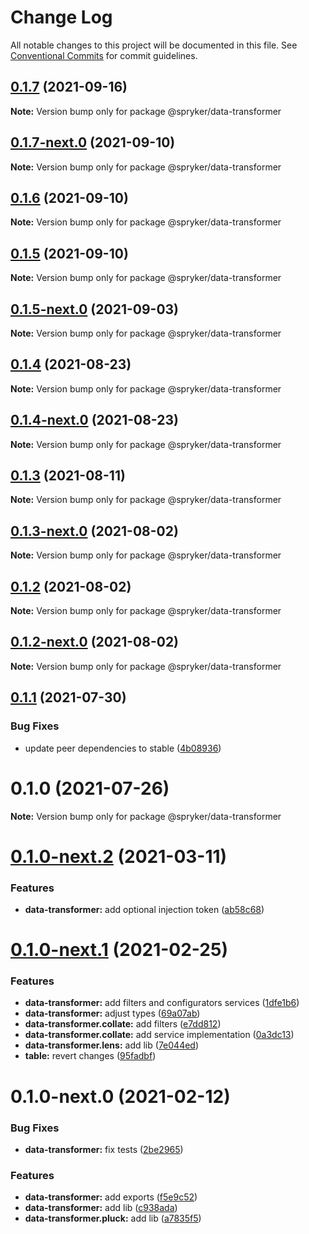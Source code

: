# Change Log

All notable changes to this project will be documented in this file.
See [Conventional Commits](https://conventionalcommits.org) for commit guidelines.

## [0.1.7](https://github.com/spryker/ui-components/compare/@spryker/data-transformer@0.1.7-next.0...@spryker/data-transformer@0.1.7) (2021-09-16)

**Note:** Version bump only for package @spryker/data-transformer





## [0.1.7-next.0](https://github.com/spryker/ui-components/compare/@spryker/data-transformer@0.1.6...@spryker/data-transformer@0.1.7-next.0) (2021-09-10)

**Note:** Version bump only for package @spryker/data-transformer





## [0.1.6](https://github.com/spryker/ui-components/compare/@spryker/data-transformer@0.1.5-next.0...@spryker/data-transformer@0.1.6) (2021-09-10)

**Note:** Version bump only for package @spryker/data-transformer





## [0.1.5](https://github.com/spryker/ui-components/compare/@spryker/data-transformer@0.1.5-next.0...@spryker/data-transformer@0.1.5) (2021-09-10)

**Note:** Version bump only for package @spryker/data-transformer





## [0.1.5-next.0](https://github.com/spryker/ui-components/compare/@spryker/data-transformer@0.1.4...@spryker/data-transformer@0.1.5-next.0) (2021-09-03)

**Note:** Version bump only for package @spryker/data-transformer





## [0.1.4](https://github.com/spryker/ui-components/compare/@spryker/data-transformer@0.1.4-next.0...@spryker/data-transformer@0.1.4) (2021-08-23)

**Note:** Version bump only for package @spryker/data-transformer





## [0.1.4-next.0](https://github.com/spryker/ui-components/compare/@spryker/data-transformer@0.1.3...@spryker/data-transformer@0.1.4-next.0) (2021-08-23)

**Note:** Version bump only for package @spryker/data-transformer





## [0.1.3](https://github.com/spryker/ui-components/compare/@spryker/data-transformer@0.1.3-next.0...@spryker/data-transformer@0.1.3) (2021-08-11)

**Note:** Version bump only for package @spryker/data-transformer





## [0.1.3-next.0](https://github.com/spryker/ui-components/compare/@spryker/data-transformer@0.1.2...@spryker/data-transformer@0.1.3-next.0) (2021-08-02)

**Note:** Version bump only for package @spryker/data-transformer





## [0.1.2](https://github.com/spryker/ui-components/compare/@spryker/data-transformer@0.1.2-next.0...@spryker/data-transformer@0.1.2) (2021-08-02)

**Note:** Version bump only for package @spryker/data-transformer





## [0.1.2-next.0](https://github.com/spryker/ui-components/compare/@spryker/data-transformer@0.1.1...@spryker/data-transformer@0.1.2-next.0) (2021-08-02)

**Note:** Version bump only for package @spryker/data-transformer





## [0.1.1](https://github.com/spryker/ui-components/compare/@spryker/data-transformer@0.1.0...@spryker/data-transformer@0.1.1) (2021-07-30)


### Bug Fixes

* update peer dependencies to stable ([4b08936](https://github.com/spryker/ui-components/commit/4b0893691360cf4bd66935aed24873266c98c4e4))





# 0.1.0 (2021-07-26)

**Note:** Version bump only for package @spryker/data-transformer





# [0.1.0-next.2](https://github.com/spryker/ui-components/compare/@spryker/data-transformer@0.1.0-next.1...@spryker/data-transformer@0.1.0-next.2) (2021-03-11)


### Features

* **data-transformer:** add optional injection token ([ab58c68](https://github.com/spryker/ui-components/commit/ab58c68181dd95e9c7cbf3b284f98a1a9f4e3722))





# [0.1.0-next.1](https://github.com/spryker/ui-components/compare/@spryker/data-transformer@0.1.0-next.0...@spryker/data-transformer@0.1.0-next.1) (2021-02-25)


### Features

* **data-transformer:** add filters and configurators services ([1dfe1b6](https://github.com/spryker/ui-components/commit/1dfe1b6b8c84e5742bea658145c46eeca97b3915))
* **data-transformer:** adjust types ([69a07ab](https://github.com/spryker/ui-components/commit/69a07abe7920e800b4d102c07bfc01574deb4910))
* **data-transformer.collate:** add filters ([e7dd812](https://github.com/spryker/ui-components/commit/e7dd81247ba953d38fc44109a45053c930ec9aa0))
* **data-transformer.collate:** add service implementation ([0a3dc13](https://github.com/spryker/ui-components/commit/0a3dc13739c712c149645635d72154a64eb2f7ec))
* **data-transformer.lens:** add lib ([7e044ed](https://github.com/spryker/ui-components/commit/7e044ed92fa7a35daca3c70529d0b77a33d2cd0c))
* **table:** revert changes ([95fadbf](https://github.com/spryker/ui-components/commit/95fadbf21d9676b0c6bc09439b839de5df97a796))





# 0.1.0-next.0 (2021-02-12)


### Bug Fixes

* **data-transformer:** fix tests ([2be2965](https://github.com/spryker/ui-components/commit/2be2965b5748110b237c310cb75c38b5ba335c57))


### Features

* **data-transformer:** add exports ([f5e9c52](https://github.com/spryker/ui-components/commit/f5e9c5222b4bd58be820727016961baec80c27b0))
* **data-transformer:** add lib ([c938ada](https://github.com/spryker/ui-components/commit/c938ada23bb36a8c8b95ec7d1a572eeed41d0de2))
* **data-transformer.pluck:** add lib ([a7835f5](https://github.com/spryker/ui-components/commit/a7835f53a52382aa70e2c3a20c680888072ae3f0))
